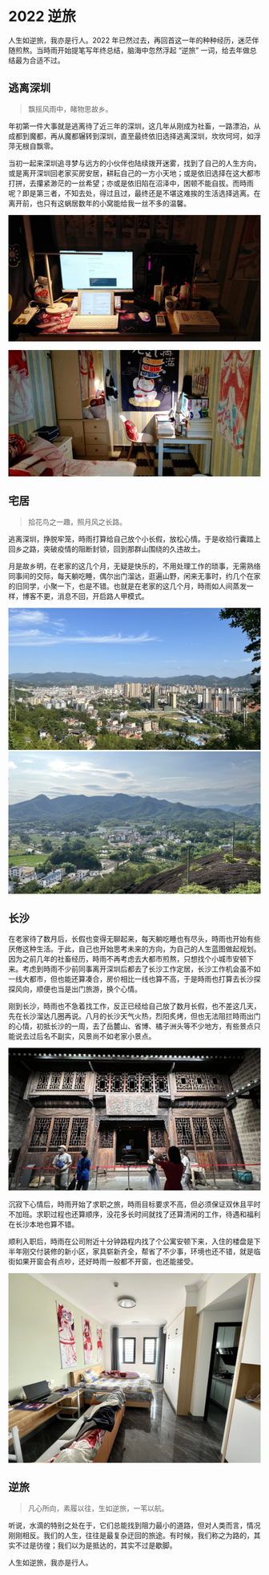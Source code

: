 # 2022 逆旅

人生如逆旅，我亦是行人。2022 年已然过去，再回首这一年的种种经历，迷茫伴随煎熬。当時雨开始提笔写年终总结，脑海中忽然浮起 “逆旅” 一词，给去年做总结最为合适不过。

## 逃离深圳

> 飘摇风雨中，睹物思故乡。

年初第一件大事就是逃离待了近三年的深圳，这几年从刚成为社畜，一路漂泊，从成都到魔都，再从魔都辗转到深圳，直至最终依旧选择逃离深圳，坎坎坷坷，如浮萍无根自飘零。

当初一起来深圳追寻梦与远方的小伙伴也陆续拨开迷雾，找到了自己的人生方向，或是离开深圳回老家买房安居，耕耘自己的一方小天地；或是依旧选择在这大都市打拼，去攥紧渺茫的一丝希望；亦或是依旧陷在沼泽中，困顿不能自拔。而時雨呢？即是第三者，不知去处，得过且过，最终还是不堪这难挨的生活选择逃离。在离开前，也只有这蜗居数年的小窝能给我一丝不多的温馨。

![工作台](/IMAGES/2023/2023-逆旅/工作台.jpg)

![蜗居](/IMAGES/2023/2023-逆旅/蜗居.jpg)

## 宅居

> 拾花鸟之一趣，照月风之长路。

逃离深圳，挣脱牢笼，時雨打算给自己放个小长假，放松心情。于是收拾行囊踏上回乡之路，突破疫情的阻断封锁，回到那群山围绕的久违故土。

月是故乡明，在老家的这几个月，无疑是快乐的，不用处理工作的琐事，无需熟络同事间的交际，每天躺吃睡，偶尔出门溜达，逛遍山野，闲来无事时，约几个在家的旧同学，小聚一下，也是不错。也就是在老家的这几个月，時雨如人间蒸发一样，博客不更，消息不回，开启路人甲模式。

![故乡鸟瞰](/IMAGES/2023/2023-逆旅/故乡鸟瞰.jpg)
![山间小镇](/IMAGES/2023/2023-逆旅/山间小镇.jpg)

## 长沙

在老家待了数月后，长假也变得无聊起来，每天躺吃睡也有尽头，時雨也开始有些厌倦这种生活。于此，自己也开始思考未来的方向，为自己的人生蓝图做起规划。因为之前几年的社畜经历，時雨不再考虑去大都市煎熬，只想找个小城市安顿下来。考虑到時雨不少前同事离开深圳后都去了长沙工作定居，长沙工作机会虽不如一线大都市，但也能还算凑合，房价相比一线也算不高，于是時雨也打算去长沙探探风向，顺便也当是出门旅游，换个心情。

刚到长沙，時雨也不急着找工作，反正已经给自己放了数月长假，也不差这几天，先在长沙溜达几圈再说。八月的长沙天气火热，烈阳炙烤，但也无法阻拦時雨出门的心情，初抵长沙的一周，去了岳麓山、省博、橘子洲头等不少地方，有些景点只能说去过后名不副实，风景尚不如老家小景点。

![省博](/IMAGES/2023/2023-逆旅/省博.jpg)

沉寂下心情后，時雨开始了求职之旅，時雨目标要求不高，但必须保证双休且平时不加班。求职过程也还算顺序，没花多长时间就找了还算清闲的工作，待遇和福利在长沙本地也算不错。

顺利入职后，時雨在公司附近十分钟路程内找了个公寓安顿下来，入住的楼盘是下半年刚交付装修的新小区，家具崭新齐全，帮省了不少事，环境也还不错，就是临街如果开窗会有点吵，还好時雨一般都不开窗，也还能接受。

![新家](/IMAGES/2023/2023-逆旅/新家.jpg)

## 逆旅

> 凡心所向，素履以往，生如逆旅，一苇以航。

听说，水滴的特别之处在于，它们总能找到阻力最小的道路，但对人类而言，情况刚刚相反。我们的人生，往往是最复杂迂回的旅途。有时候，我们称之为路的，其实不过是彷徨；我们以为是抵达的，其实不过是歇脚。

人生如逆旅，我亦是行人。